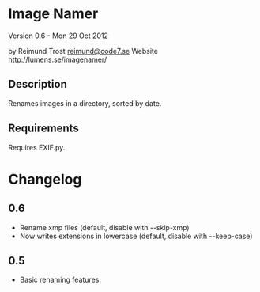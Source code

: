 Image Namer
==========

Version 0.6 - Mon 29 Oct 2012

by Reimund Trost <reimund@code7.se> 
Website <http://lumens.se/imagenamer/>


Description
-----------
Renames images in a directory, sorted by date.


Requirements
------------
Requires EXIF.py.


Changelog
=========

0.6
---
* Rename xmp files (default, disable with --skip-xmp)
* Now writes extensions in lowercase (default, disable with --keep-case)

0.5
---
* Basic renaming features.
